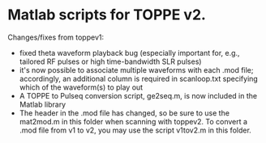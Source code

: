 # Matlab scripts for TOPPE v2.

Changes/fixes from toppev1:

 * fixed theta waveform playback bug (especially important for, e.g., tailored RF pulses or high time-bandwidth SLR pulses)
 * it's now possible to associate multiple waveforms with each .mod file; accordingly, an additional column is required in scanloop.txt specifying which of the waveform(s) to play out
 * A TOPPE to Pulseq conversion script, ge2seq.m, is now included in the Matlab library
 * The header in the .mod file has changed, so be sure to use the mat2mod.m in this folder when scanning with toppev2. To convert a .mod file from v1 to v2, you may use the script v1tov2.m in this folder.



